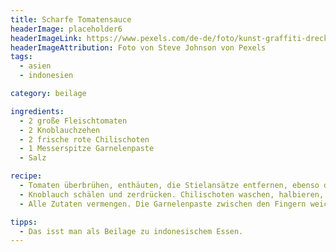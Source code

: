 ```yaml
---
title: Scharfe Tomatensauce
headerImage: placeholder6
headerImageLink: https://www.pexels.com/de-de/foto/kunst-graffiti-dreckig-textur-7486894/
headerImageAttribution: Foto von Steve Johnson von Pexels
tags:
  - asien
  - indonesien

category: beilage

ingredients:
  - 2 große Fleischtomaten
  - 2 Knoblauchzehen
  - 2 frische rote Chilischoten
  - 1 Messerspitze Garnelenpaste
  - Salz

recipe:
  - Tomaten überbrühen, enthäuten, die Stielansätze entfernen, ebenso die Kerne. das Fruchtfleisch in kleine Würfel schneiden. (Eventuell einfach gestückelte Tomaten aus der Dose nehmen, das ist wesentlich einfacher.)
  - Knoblauch schälen und zerdrücken. Chilischoten waschen, halbieren, Stielansätze und Kerne entfernen, dananch in kleine Streifen schneiden.
  - Alle Zutaten vermengen. Die Garnelenpaste zwischen den Fingern weich reiben und unter die Masse mit der Hand heben.

tipps:
  - Das isst man als Beilage zu indonesischem Essen.
---
```



